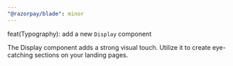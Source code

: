 ```yaml
---
"@razorpay/blade": minor
---
```


feat(Typography): add a new `Display` component

The Display component adds a strong visual touch. Utilize it to create eye-catching sections on your landing pages.
